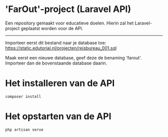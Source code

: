 # 'FarOut'-project (Laravel API)
Een repository gemaakt voor educatieve doelen. Hierin zal het Laravel-project geplaatst worden voor de API.

-----------------------

Importeer eerst dit bestand naar je database toe: https://static.edutorial.nl/projecten/reisbureau_001.sql

Maak eerst een nieuwe database, geef deze de benaming 'farout'.
Importeer dan de bovenstaande database daarin.

# Het installeren van de API
```
composer install
```

# Het opstarten van de API
```
php artisan serve 
```
